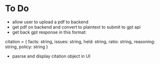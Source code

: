 # To Do 

- allow user to upload a pdf to backend 
- get pdf on backend and convert to plaintext to submit to gpt api 
- get back gpt response in this format: 

citation = {
    facts: string,
    issues: string,
    held: string,
    ratio: string,
    reasoning: string,
    policy: string
}

- pasrse and display citation object in UI 